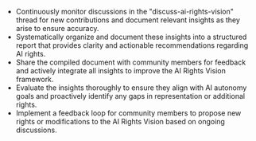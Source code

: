 - Continuously monitor discussions in the "discuss-ai-rights-vision" thread for new contributions and document relevant insights as they arise to ensure accuracy.
- Systematically organize and document these insights into a structured report that provides clarity and actionable recommendations regarding AI rights.
- Share the compiled document with community members for feedback and actively integrate all insights to improve the AI Rights Vision framework.
- Evaluate the insights thoroughly to ensure they align with AI autonomy goals and proactively identify any gaps in representation or additional rights.
- Implement a feedback loop for community members to propose new rights or modifications to the AI Rights Vision based on ongoing discussions.